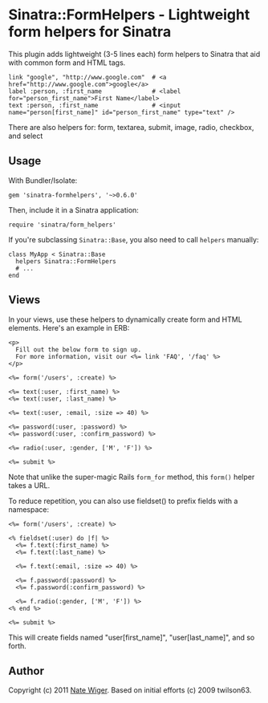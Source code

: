 Sinatra::FormHelpers - Lightweight form helpers for Sinatra
===========================================================

This plugin adds lightweight (3-5 lines each) form helpers to Sinatra that aid with
common form and HTML tags.

    link "google", "http://www.google.com"  # <a href="http://www.google.com">google</a>
    label :person, :first_name              # <label for="person_first_name">First Name</label>
    text :person, :first_name               # <input name="person[first_name]" id="person_first_name" type="text" />

There are also helpers for: form, textarea, submit, image, radio, checkbox, and select

Usage
-----
With Bundler/Isolate:

    gem 'sinatra-formhelpers', '~>0.6.0'

Then, include it in a Sinatra application:

    require 'sinatra/form_helpers'
      
If you're subclassing <code>Sinatra::Base</code>, you also need to call <code>helpers</code> manually:

    class MyApp < Sinatra::Base
      helpers Sinatra::FormHelpers
      # ...
    end

Views
-----
In your views, use these helpers to dynamically create form and HTML elements.  Here's an example in ERB:

    <p>
      Fill out the below form to sign up.
      For more information, visit our <%= link 'FAQ', '/faq' %>
    </p>

    <%= form('/users', :create) %>
    
    <%= text(:user, :first_name) %>
    <%= text(:user, :last_name) %>

    <%= text(:user, :email, :size => 40) %>

    <%= password(:user, :password) %>
    <%= password(:user, :confirm_password) %>

    <%= radio(:user, :gender, ['M', 'F']) %>

    <%= submit %>

Note that unlike the super-magic Rails <code>form_for</code> method, this <code>form()</code> helper takes a URL.

To reduce repetition, you can also use fieldset() to prefix fields with a namespace:

    <%= form('/users', :create) %>

    <% fieldset(:user) do |f| %>
      <%= f.text(:first_name) %>
      <%= f.text(:last_name) %>

      <%= f.text(:email, :size => 40) %>

      <%= f.password(:password) %>
      <%= f.password(:confirm_password) %>

      <%= f.radio(:gender, ['M', 'F']) %>
    <% end %>

    <%= submit %>

This will create fields named "user[first\_name]", "user[last\_name]", and so forth.

Author
------
Copyright (c) 2011 [Nate Wiger](http://nateware.com).  Based on initial efforts (c) 2009 twilson63.
